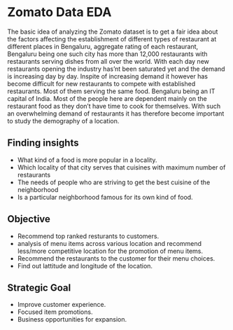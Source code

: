 # Zomato Data EDA
The basic idea of analyzing the Zomato dataset is to get a fair idea about the factors affecting the establishment of different types of restaurant at different places in Bengaluru, aggregate rating of each restaurant, Bengaluru being one such city has more than 12,000 restaurants with restaurants serving dishes from all over the world. With each day new restaurants opening the industry has’nt been saturated yet and the demand is increasing day by day. Inspite of increasing demand it however has become difficult for new restaurants to compete with established restaurants. Most of them serving the same food. Bengaluru being an IT capital of India. Most of the people here are dependent mainly on the restaurant food as they don’t have time to cook for themselves. With such an overwhelming demand of restaurants it has therefore become important to study the demography of a location.
## Finding insights
* What kind of a food is more popular in a locality.
* Which locality of that city serves that cuisines with maximum number of restaurants 
*  The needs of people who are striving to get the best cuisine of the neighborhood 
*  Is a particular neighborhood famous for its own kind of food.
## Objective
* Recommend top ranked resturants to customers.
* analysis of menu items across various location and recommend less/more competitive location for the promotion of menu items.
* Recommend the restaurants to the customer for their menu choices.
* Find out lattitude and longitude of the location.
## Strategic Goal
* Improve customer experience.
* Focused item promotions.
* Business opportunities for expansion.
